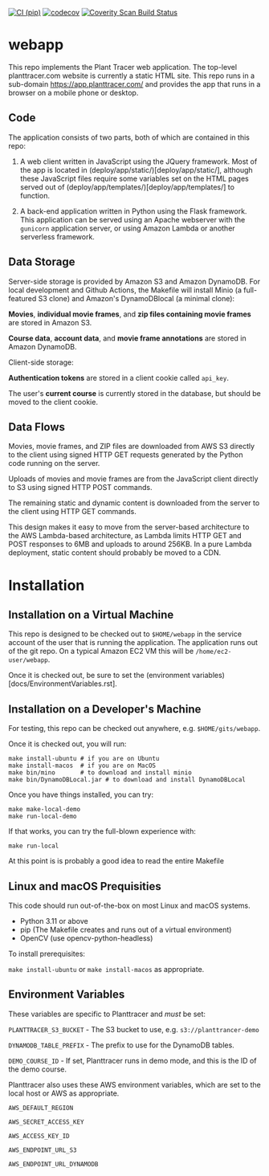 [![CI (pip)](https://github.com/Plant-Tracer/webapp/actions/workflows/continuous-integration-pip.yml/badge.svg)](https://github.com/Plant-Tracer/webapp/actions/workflows/continuous-integration-pip.yml)
[![codecov](https://codecov.io/gh/Plant-Tracer/webapp/graph/badge.svg?token=YRMITDBBJ1)](https://codecov.io/gh/Plant-Tracer/webapp)
<a href="https://scan.coverity.com/projects/plant-tracer-webapp">
  <img alt="Coverity Scan Build Status"
       src="https://scan.coverity.com/projects/29728/badge.svg"/>
</a>
# webapp
This repo implements the Plant Tracer web application.  The top-level planttracer.com website is currently a static HTML site. This repo runs in a sub-domain https://app.planttracer.com/ and provides the app that runs in a browser on a mobile phone or desktop.

Code
----

The application consists of two parts, both of which are contained in this repo:

1. A web client written in JavaScript using the JQuery framework. Most of the app is located in (deploy/app/static/)[deploy/app/static/], although these JavaScript files require some variables set on the HTML pages served out of (deploy/app/templates/)[deploy/app/templates/] to function.

2. A back-end application written in Python using the Flask framework. This application can be served using an Apache webserver with the `gunicorn` application server, or using Amazon Lambda or another serverless framework.

Data Storage
------------
Server-side storage is provided by Amazon S3 and Amazon DynamoDB. For local development and Github Actions, the Makefile will install Minio (a full-featured S3 clone) and Amazon's DynamoDBlocal (a minimal clone):

**Movies**, **individual movie frames**, and **zip files containing movie frames** are stored in Amazon S3.

**Course data**, **account data**, and **movie frame annotations** are stored in Amazon DynamoDB.

Client-side storage:

**Authentication tokens** are stored in a client cookie called `api_key`.

The user's **current course** is currently stored in the database, but should be moved to the client cookie.

Data Flows
----------

Movies, movie frames, and ZIP files are downloaded from AWS S3 directly to the client using signed HTTP GET requests generated by the Python code running on the server.

Uploads of movies and movie frames are from the JavaScript client directly to S3 using signed HTTP POST commands.

The remaining static and dynamic content is downloaded from the server to the client using HTTP GET commands.

This design makes it easy to move from the server-based architecture to the AWS Lambda-based architecture, as Lambda limits HTTP GET and POST responses to 6MB and uploads to around 256KB. In a pure Lambda deployment, static content should probably be moved to a CDN.

Installation
============

Installation on a Virtual Machine
---------------------------------
This repo is designed to be checked out to `$HOME/webapp` in the service account of the user that is running the application. The application runs out of the git repo. On a typical Amazon EC2 VM this will be `/home/ec2-user/webapp`.

Once it is checked out, be sure to set the (environment variables)[docs/EnvironmentVariables.rst].

Installation on a Developer's Machine
-------------------------------------
For testing, this repo can be checked out anywhere, e.g. `$HOME/gits/webapp`.

Once it is checked out, you will run:

```
make install-ubuntu # if you are on Ubuntu
make install-macos  # if you are on MacOS
make bin/mino       # to download and install minio
make bin/DynamoDBLocal.jar # to download and install DynamoDBLocal
```

Once you have things installed, you can try:

```
make make-local-demo
make run-local-demo
```

If that works, you can try the full-blown experience with:
```
make run-local
```

At this point is is probably a good idea to read the entire Makefile

Linux and macOS Prequisities
----------------------------
This code should run out-of-the-box on most Linux and macOS systems.

- Python 3.11 or above
- pip (The Makefile creates and runs out of a virtual environment)
- OpenCV (use opencv-python-headless)

To install prerequisites:

`make install-ubuntu` or `make install-macos` as appropriate.


Environment Variables
---------------------
These variables are specific to Planttracer and _must_ be set:

`PLANTTRACER_S3_BUCKET` - The S3 bucket to use, e.g. `s3://planttrancer-demo`

`DYNAMODB_TABLE_PREFIX` - The prefix to use for the DynamoDB tables.

`DEMO_COURSE_ID` - If set, Planttracer runs in demo mode, and this is the ID of the demo course.

Planttracer also uses these AWS environment variables, which are set to the local host or AWS as appropriate.

`AWS_DEFAULT_REGION`

`AWS_SECRET_ACCESS_KEY`

`AWS_ACCESS_KEY_ID`

`AWS_ENDPOINT_URL_S3`

`AWS_ENDPOINT_URL_DYNAMODB`
